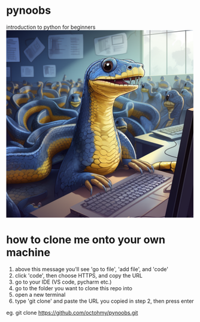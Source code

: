 # pynoobs
introduction to python for beginners 
<img src="/logo.png" alt="alt text" width="500" height="500">

# how to clone me onto your own machine
1. above this message you'll see 'go to file', 'add file', and 'code'
2. click 'code', then choose HTTPS, and copy the URL
3. go to your IDE (VS code, pycharm etc.)
4. go to the folder you want to clone this repo into
5. open a new terminal
6. type 'git clone' and paste the URL you copied in step 2, then press enter

eg. git clone https://github.com/octohmy/pynoobs.git 

